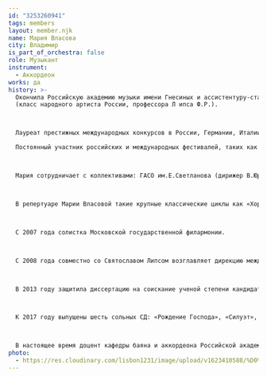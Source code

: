 ```yaml
---
id: "3253260941"
tags: members
layout: member.njk
name: Мария Власова
city: Владимир
is_part_of_orchestra: false
role: Музыкант
instrument:
  - Аккордеон
works: да
history: >-
  Окончила Российскую академию музыки имени Гнесиных и ассистентуру-стажировку
  (класс народного артиста России, профессора Л ипса Ф.Р.).



  Лауреат престижных международных конкурсов в России, Германии, Италии, Испании и Китае.

  Постоянный участник российских и международных фестивалей, таких как «Московская осень» (Россия - Москва), «Баян и баянисты» (Россия -Москва), «Возвращение» (Россия - Москва), «Преображение» (Россия - Ярославль), «Дни аккордеона» (Сербия - Крагуевац), «Фогтл андские дни музыки» (Германия - Клингенталь), «Мост Александра III» (Россия - Москва), «Les Heures Concertantes de Touraine» (Франция - Лош), «Rencontres Musicales Internationales de Graves» (Франция -Бордо), Canterbury international music festival (Англ ия- Кентербери), и других.



  Мария сотрудничает с коллективами: ГАСО им.Е.Светланова (дирижер В.Юровский), МГАСО под управлением П. Когана, Камерным оркестром «Времена года» (дирижер В.Була-хов), Камерным оркестром KREMLIN (дирижер М. Рахлевский), Государственным ансамблем солистов «Орфарион» (дирижер О. Худяков), Камерным оркестром Вятской филармонии (дирижер К. Маслюк), Камерным оркестром Тверской филармонии «Российская Камерата» (дирижер А. Кружков), Вологодским губернаторским оркестром РНИ (дирижер Г. Перевозникова), Нижегородским русским народным оркестром (дирижер В. Кузнецов), Орловским Губернаторским симфоническим оркестром (дирижер В. Шкапцов), и другими. Выступала с сольными концертами в Польше, Украине, Германии, Австрии, Франции, Англии, Дании, Швейцарии, США, а также во многих город ах России.



  В репертуаре Марии Власовой такие крупные классические циклы как «Хорошо темперированный клавир», «Французскиесюиты» и «Гольдберг-вариации» И.С. Баха, «Ludus tonal is» П. Хиндемита, «Рождение Господа» девять медитаций для органа О.Мессиана, «Времена года» П.И. Чайковского, «Картинки с выставки» М.П. Мусоргского.



  С 2007 года солистка Московской государственной филармонии.



  С 2008 года совместно со Святославом Липсом возглавляет дирекцию международного фестиваля классической и современной музыки «Рандеву...» (Москва).



  В 2013 году защитила диссертацию на соискание ученой степени кандидата искусствоведения «Творчество Михаила Броннера для баяна» (РАМ им. Гнесиных).



  К 2017 году выпущены шесть сольных СД: «Рождение Господа», «Силуэт», «П.И.Чайковский Времена года — М.П. Мусоргский Картинки с выставки», «Ожидание нежности», «Сад снов», «Серьезные вариации».



  В настоящее время доцент кафедры баяна и аккордеона Российской академии музыки им. Гнесиных
photo:
  - https://res.cloudinary.com/lisbon1231/image/upload/v1623410588/%D0%A1%D0%BD%D0%B8%D0%BC%D0%BE%D0%BA_%D1%8D%D0%BA%D1%80%D0%B0%D0%BD%D0%B0_2021-06-11_%D0%B2_14.23.02_dxhvkd.png
---
```

